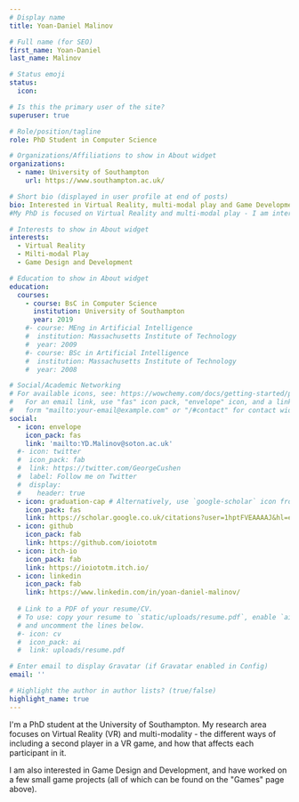 ```yaml
---
# Display name
title: Yoan-Daniel Malinov

# Full name (for SEO)
first_name: Yoan-Daniel
last_name: Malinov

# Status emoji
status:
  icon:

# Is this the primary user of the site?
superuser: true

# Role/position/tagline
role: PhD Student in Computer Science

# Organizations/Affiliations to show in About widget
organizations:
  - name: University of Southampton
    url: https://www.southampton.ac.uk/

# Short bio (displayed in user profile at end of posts)
bio: Interested in Virtual Reality, multi-modal play and Game Development. 
#My PhD is focused on Virtual Reality and multi-modal play - I am interested in the different ways of introducing multiple people to a VR experience without the need for a headset.

# Interests to show in About widget
interests:
  - Virtual Reality
  - Milti-modal Play
  - Game Design and Development

# Education to show in About widget
education:
  courses:
    - course: BsC in Computer Science
      institution: University of Southampton
      year: 2019
    #- course: MEng in Artificial Intelligence
    #  institution: Massachusetts Institute of Technology
    #  year: 2009
    #- course: BSc in Artificial Intelligence
    #  institution: Massachusetts Institute of Technology
    #  year: 2008

# Social/Academic Networking
# For available icons, see: https://wowchemy.com/docs/getting-started/page-builder/#icons
#   For an email link, use "fas" icon pack, "envelope" icon, and a link in the
#   form "mailto:your-email@example.com" or "/#contact" for contact widget.
social:
  - icon: envelope
    icon_pack: fas
    link: 'mailto:YD.Malinov@soton.ac.uk'
  #- icon: twitter
  #  icon_pack: fab
  #  link: https://twitter.com/GeorgeCushen
  #  label: Follow me on Twitter
  #  display:
  #    header: true
  - icon: graduation-cap # Alternatively, use `google-scholar` icon from `ai` icon pack
    icon_pack: fas
    link: https://scholar.google.co.uk/citations?user=1hptFVEAAAAJ&hl=en
  - icon: github
    icon_pack: fab
    link: https://github.com/ioiototm
  - icon: itch-io
    icon_pack: fab
    link: https://ioiototm.itch.io/
  - icon: linkedin
    icon_pack: fab
    link: https://www.linkedin.com/in/yoan-daniel-malinov/
  
  # Link to a PDF of your resume/CV.
  # To use: copy your resume to `static/uploads/resume.pdf`, enable `ai` icons in `params.yaml`,
  # and uncomment the lines below.
  #- icon: cv
  #  icon_pack: ai
  #  link: uploads/resume.pdf

# Enter email to display Gravatar (if Gravatar enabled in Config)
email: ''

# Highlight the author in author lists? (true/false)
highlight_name: true
---
```

I'm a PhD student at the University of Southampton. My research area focuses on Virtual Reality (VR) and multi-modality - the different ways of including a second player in a VR game, and how that affects each participant in it. 

I am also interested in Game Design and Development, and have worked on a few small game projects (all of which can be found on the "Games" page above).

<!--You can check my research in the "Research" section above.
I also like games, so I've gone to a few Game Jams and created a few small prototype games, as well as a number of games for a game course I undertook at university and for my research as well. To see the games I have made, check out the "Games" page above.
For other programming projects, you can check "Other projects", which might include more things than programming in the future.

I am a PhD student in Computer Science at the University of Southampton. My PhD is focused on Virtual Reality and multi-modal play - I am interested in the different ways of introducing multiple people to a VR experience without the need for a headset.
Alice Wu is a professor of artificial intelligence at the Stanford AI Lab. Her research interests include distributed robotics, mobile computing and programmable matter. She leads the Robotic Neurobiology group, which develops self-reconfiguring robots, systems of self-organizing robots, and mobile sensor networks.
{style="text-align: justify;"}-->
